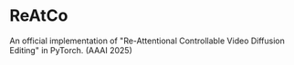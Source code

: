 # ReAtCo
An official implementation of "Re-Attentional Controllable Video Diffusion Editing" in PyTorch. (AAAI 2025)

